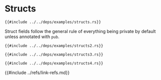 # Structs

```rust,editable
{{#include ../../deps/examples/structs.rs}}
```

Struct fields follow the general rule of everything being private by default unless annotated with `pub`.

```rust,editable
{{#include ../../deps/examples/structs2.rs}}
```

```rust,editable
{{#include ../../deps/examples/structs3.rs}}
```

```rust,editable
{{#include ../../deps/examples/structs4.rs}}
```

{{#include ../refs/link-refs.md}}
